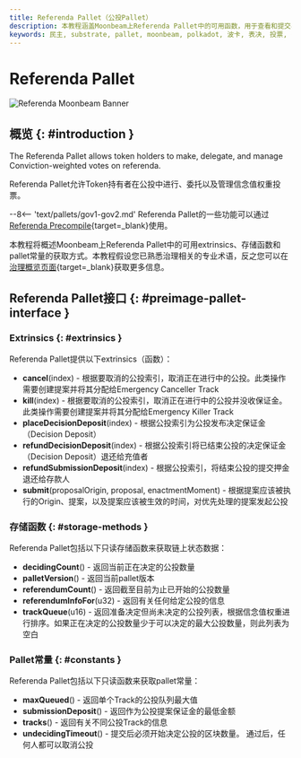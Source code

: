 ```yaml
---
title: Referenda Pallet（公投Pallet）
description: 本教程涵盖Moonbeam上Referenda Pallet中的可用函数，用于查看和提交与链上公投相关的数据
keywords: 民主, substrate, pallet, moonbeam, polkadot, 波卡, 表决, 投票, 公投
---
```


# Referenda Pallet

![Referenda Moonbeam Banner](/images/builders/pallets-precompiles/pallets/referenda-banner.png)

## 概览 {: #introduction }

The Referenda Pallet allows token holders to make, delegate, and manage Conviction-weighted votes on referenda.

Referenda Pallet允许Token持有者在公投中进行、委托以及管理信念值权重投票。

--8<-- 'text/pallets/gov1-gov2.md'
Referenda Pallet的一些功能可以通过[Referenda Precompile](/builders/pallets-precompiles/precompiles/referenda){target=_blank}使用。

本教程将概述Moonbeam上Referenda Pallet中的可用extrinsics、存储函数和pallet常量的获取方式。本教程假设您已熟悉治理相关的专业术语，反之您可以在[治理概览页面](/learn/features/governance/#opengov){target=_blank}获取更多信息。

## Referenda Pallet接口 {: #preimage-pallet-interface }

### Extrinsics {: #extrinsics }

Referenda Pallet提供以下extrinsics（函数）：

- **cancel**(index) - 根据要取消的公投索引，取消正在进行中的公投。此类操作需要创建提案并将其分配给Emergency Canceller Track
- **kill**(index) - 根据要取消的公投索引，取消正在进行中的公投并没收保证金。此类操作需要创建提案并将其分配给Emergency Killer Track
- **placeDecisionDeposit**(index) - 根据公投索引为公投发布决定保证金（Decision Deposit）
- **refundDecisionDeposit**(index) - 根据公投索引将已结束公投的决定保证金（Decision Deposit）退还给充值者
- **refundSubmissionDeposit**(index) - 根据公投索引，将结束公投的提交押金退还给存款人
- **submit**(proposalOrigin, proposal, enactmentMoment) - 根据提案应该被执行的Origin、提案，以及提案应该被生效的时间，对优先处理的提案发起公投

### 存储函数 {: #storage-methods }

Referenda Pallet包括以下只读存储函数来获取链上状态数据：

- **decidingCount**() - 返回当前正在决定的公投数量
- **palletVersion**() - 返回当前pallet版本
- **referendumCount**() - 返回截至目前为止已开始的公投数量
- **referendumInfoFor**(u32) - 返回有关任何给定公投的信息
- **trackQueue**(u16) - 返回准备决定但尚未决定的公投列表，根据信念值权重进行排序。如果正在决定的公投数量少于可以决定的最大公投数量，则此列表为空白

### Pallet常量 {: #constants }

Referenda Pallet包括以下只读函数来获取pallet常量：

- **maxQueued**() - 返回单个Track的公投队列最大值
- **submissionDeposit**() - 返回作为公投提案保证金的最低金额
- **tracks**() - 返回有关不同公投Track的信息
- **undecidingTimeout**() - 提交后必须开始决定公投的区块数量。 通过后，任何人都可以取消公投